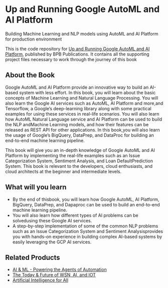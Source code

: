 # Up and Running Google AutoML and AI Platform
Building Machine Learning and NLP models using AutoML and AI Platform for production environment
 
This is the code repository for [Up and Running Google AutoML and AI Platform](https://hrmf6fdyv4jnlr4s-32995475515.shopifypreview.com/products_preview?preview_key=17e646376f2a08dfc0ad2b47a9b758c3), published by BPB Publications. It contains all the supporting project files necessary to work through the journey of this book

## About the Book
Google AutoML and AI Platform provide an innovative way to build an AI-based system with less effort. In this book, you will learn about the basic concepts of Machine Learning and Natural Language Processing. You will also learn the Google AI services such as AutoML, AI Platform and more,and Tensorflow, a Google’s deep-learning library along with some practical examples for using these services in real-life scenarios. You will also learn how AutoML Natural Language service and AI Platform can be used to build the NLP andMachine Learning models, and how their features can be released as REST API for other applications. In this book,you will also learn the usage of Google’s BigQuery, DataPrep, and DataProc for building an end-to-end machine learning pipeline.

This book will give you an in-depth knowledge of Google AutoML and AI Platform by implementing the real-life examples such as an Issue Categorization System, Sentiment Analysis, and Loan DefaultPrediction System. This book is relevant to the developers, cloud enthusiasts, and cloud architects at the beginner and intermediate levels.

## What will you learn
* By the end of thisbook, you will learn how Google AutoML, AI Platform, BigQuery, DataPrep, and Dapaproc can be used to build an end-to-end machine learning pipeline. 
* You will also learn how different types of AI problems can be solvedusing these Google AI services. 
* A step-by-step implementation of some of the common NLP problems such as an Issue Categorization System and Sentiment Analysisprovides you with hands-on experience in building complex AI-based systems by easily leveraging the GCP AI services.

## Related Products

* [AI & ML - Powering the Agents of Automation](https://bpbonline.com/products/automated-machine-learning-artificial-intelligence-book?_pos=1&_sid=079dc1506&_ss=r)
* [The Today & Future of WSN, AI, and IOT](https://bpbonline.com/products/wsn-book-ai-and-iot?_pos=2&_sid=c8e965677&_ss=r)
* [Artificial Intelligence for All](https://bpbonline.com/products/artificial-intelligence-book-ebook-online?_pos=12&_sid=c8e965677&_ss=r)
